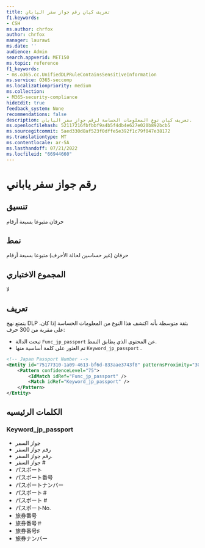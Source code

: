 ```yaml
---
title: تعريف كيان رقم جواز سفر اليابان
f1.keywords:
- CSH
ms.author: chrfox
author: chrfox
manager: laurawi
ms.date: ''
audience: Admin
search.appverid: MET150
ms.topic: reference
f1_keywords:
- ms.o365.cc.UnifiedDLPRuleContainsSensitiveInformation
ms.service: O365-seccomp
ms.localizationpriority: medium
ms.collection:
- M365-security-compliance
hideEdit: true
feedback_system: None
recommendations: false
description: تعريف كيان نوع المعلومات الحساسة لرقم جواز سفر اليابان.
ms.openlocfilehash: 52117216fbfbbf9a4b5f4db4e627e020b892bcb5
ms.sourcegitcommit: 5aed330d8af523f0dffe5e392f1c79f047e38172
ms.translationtype: MT
ms.contentlocale: ar-SA
ms.lasthandoff: 07/21/2022
ms.locfileid: "66944660"
---
```

# <a name="japan-passport-number"></a>رقم جواز سفر ياباني

## <a name="format"></a>تنسيق

حرفان متبوعا بسبعة أرقام

## <a name="pattern"></a>نمط

حرفان (غير حساسين لحالة الأحرف) متبوعا بسبعة أرقام

## <a name="checksum"></a>المجموع الاختباري

لا

## <a name="definition"></a>تعريف

يتمتع نهج DLP بثقة متوسطة بأنه اكتشف هذا النوع من المعلومات الحساسة إذا كان، على مقربة من 300 حرف:

- تبحث الدالة `Func_jp_passport` عن المحتوى الذي يطابق النمط.
- تم العثور على كلمة أساسية منها `Keyword_jp_passport` .

```xml
<!-- Japan Passport Number -->
<Entity id="75177310-1a09-4613-bf6d-833aae3743f8" patternsProximity="300" recommendedConfidence="75">
    <Pattern confidenceLevel="75">
        <IdMatch idRef="Func_jp_passport" />
        <Match idRef="Keyword_jp_passport" />
    </Pattern>
</Entity>
```

## <a name="keywords"></a>الكلمات الرئيسيه

### <a name="keyword_jp_passport"></a>Keyword_jp_passport

- جواز السفر
- رقم جواز السفر
- رقم جواز السفر.
- جواز السفر #
- パスポート
- パスポート番号
- パスポートナンバー
- パスポート＃
- パスポート #
- パスポートNo.
- 旅券番号
- 旅券番号＃
- 旅券番号♯
- 旅券ナンバー